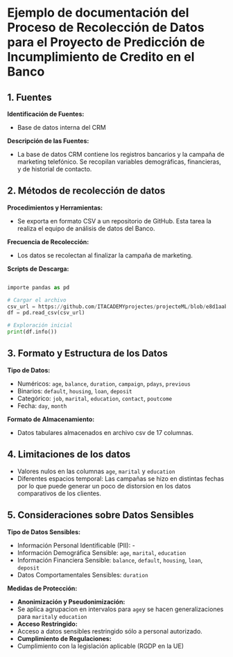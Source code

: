 # Ejemplo de documentación del Proceso de Recolección de Datos para el Proyecto de Predicción de Incumplimiento de Credito en el Banco

## 1. Fuentes

**Identificación de Fuentes:**
- Base de datos interna del CRM

**Descripción de las Fuentes:**
- La base de datos CRM contiene los registros bancarios y la campaña de marketing telefónico. Se recopilan variables demográficas, financieras, y de historial de contacto.

## 2. Métodos de recolección de datos

**Procedimientos y Herramientas:**
- Se exporta en formato CSV a un repositorio de GitHub. Esta tarea la realiza el equipo de análisis de datos del Banco.

**Frecuencia de Recolección:**
- Los datos se recolectan al finalizar la campaña de marketing.

**Scripts de Descarga:**

```python

importe pandas as pd

# Cargar el archivo 
csv_url = https://github.com/ITACADEMYprojectes/projecteML/blob/e8d1aab0a24ddf55af9dfd9e83b1ea79e34c1af9/bank_dataset.CSV
df = pd.read_csv(csv_url)

# Exploración inicial
print(df.info())

````

## 3. Formato y Estructura de los Datos

**Tipo de Datos:**
- Numéricos: `age`, `balance`, `duration`, `campaign`, `pdays`, `previous`
- Binarios: `default`, `housing`, `loan`, `deposit`
- Categórico: `job`, `marital`, `education`,  `contact`, `poutcome`
- Fecha: `day`, `month`

**Formato de Almacenamiento:**
- Datos tabulares almacenados en archivo csv de 17 columnas.

## 4. Limitaciones de los datos

- Valores nulos en las columnas `age`, `marital` y `education`
- Diferentes espacios temporal: Las campañas se hizo en distintas fechas por lo que puede generar un poco de distorsion en los datos comparativos de los clientes.

## 5. Consideraciones sobre Datos Sensibles

**Tipo de Datos Sensibles:**
- Información Personal Identificable (PII): -
- Información Demográfica Sensible: `age`,  `marital`, `education`
- Información Financiera Sensible: `balance`, `default`, `housing`, `loan`, `deposit`
- Datos Comportamentales Sensibles: `duration`

**Medidas de Protección:**
- **Anonimización y Pseudonimización:**
 - Se aplica agrupacion en intervalos para `age`y se hacen generalizaciones para `marital`y `education`
- **Acceso Restringido:**
 - Acceso a datos sensibles restringido sólo a personal autorizado.
- **Cumplimiento de Regulaciones:**
 - Cumplimiento con la legislación aplicable (RGDP en la UE)


```python

```
